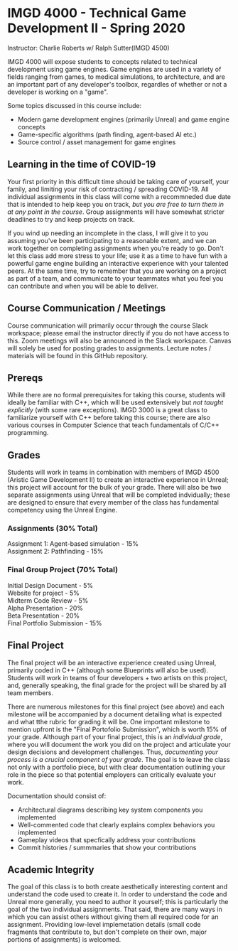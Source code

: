 # IMGD 4000 - Technical Game Development II - Spring 2020

Instructor: Charlie Roberts w/ Ralph Sutter(IMGD 4500)

IMGD 4000 will expose students to concepts related to technical development using game engines. Game engines are used in a variety of fields ranging from games, to medical simulations, to architecture, and are an important part of any developer's toolbox, regardles of whether or not a developer is working on a "game". 

Some topics discussed in this course include:

- Modern game development engines (primarily Unreal) and game engine concepts  
- Game-specific algorithms (path finding, agent-based AI etc.)  
- Source control / asset management for game engines  

## Learning in the time of COVID-19
Your first priority in this difficult time should be taking care of yourself, your family, and limiting your risk of contracting / spreading COVID-19. All individual assignments in this class will come with a recommneded due date that is intended to help keep you on track, *but you are free to turn them in at any point in the course*. Group assignments will have somewhat stricter deadlines to try and keep projects on track.

If you wind up needing an incomplete in the class, I will give it to you assuming you've been participating to a reasonable extent, and we can work together on completing assignments when you're ready to go. Don't let this class add more stress to your life; use it as a time to have fun with a powerful game engine building an interactive experience with your talented peers. At the same time, try to remember that you are working on a project as part of a team, and communicate to your teammates what you feel you can contribute and when you will be able to deliver. 

## Course Communication / Meetings
Course communication will primarily occur through the course Slack workspace; please email the instructor directly if you do not have access to this. Zoom meetings will also be announced in the Slack workspace. Canvas will solely be used for posting grades to assignments. Lecture notes / materials will be found in this GitHub repository. 

## Prereqs
While there are no formal prerequisites for taking this course, students will ideally be familiar with C++, which will be used extensively but *not taught explicitly* (with some rare exceptions). IMGD 3000 is a great class to familiarize yourself with C++ before taking this course; there are also various courses in Computer Science that teach fundamentals of C/C++ programming.

## Grades
Students will work in teams in combination with members of IMGD 4500 (Aristic Game Development II) to create an interactive experience in Unreal; this project will account for the bulk of your grade. There will also be two separate assignments using Unreal that will be completed indvidually; these are designed to ensure that every member of the class has fundamental competency using the Unreal Engine.

### Assignments (30% Total)
Assignment 1: Agent-based simulation - 15%  
Assignment 2: Pathfinding - 15%  

### Final Group Project (70% Total)
Initial Design Document - 5%  
Website for project - 5%  
Midterm Code Review - 5%  
Alpha Presentation - 20%  
Beta Presentation - 20%  
Final Portfolio Submission - 15%  

## Final Project
The final project will be an interactive experience created using Unreal, primarily coded in C++ (although some Blueprints will also be used). Students will work in teams of four developers + two artists on this project, and, generally speaking, the final grade for the project will be shared by all team members.

There are numerous milestones for this final project (see above) and each milestone will be accompanied by a document detailing what is expected and what tthe rubric for grading it will be. One important milestone to mention upfront is the "Final Portofolio Submission", which is worth 15% of your grade. Although part of your final project, this is an *individual grade*, where you will document the work you did on the project and articulate your design decisions and development challenges. Thus, *documenting your process is a crucial component of your grade*. The goal is to leave the class not only with a portfolio piece, but with clear documentation outlining your role in the piece so that potential employers can critically evaluate your work.

Documentation should consist of:
- Architectural diagrams describing key system components you implemented
- Well-commented code that clearly explains complex behaviors you implemented
- Gameplay videos that specfically address your contributions
- Commit histories / summmaries that show your contributions

## Academic Integrity

The goal of this class is to both create aesthetically interesting content and understand the code used to create it. In order to understand the code and Unreal more generally, you need to author it yourself; this is particularly the goal of the two individual assignments. That said, there are many ways in which you can assist others without giving them all required code for an assignment. Providing low-level implemetation details (small code fragments that contribute to, but don't complete on their own, major portions of assignments) is welcomed.
